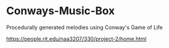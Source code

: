 # Conways-Music-Box
Procedurally generated melodies using Conway's Game of Life

https://people.rit.edu/naa3207/330/project-2/home.html
